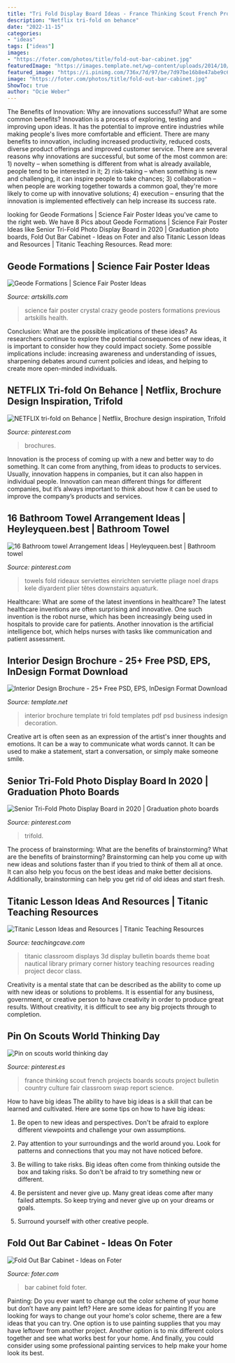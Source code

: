 ```yaml
---
title: "Tri Fold Display Board Ideas - France Thinking Scout French Projects Boards Scouts Project Bulletin Country Culture Fair Classroom Swap Report Science"
description: "Netflix tri-fold on behance"
date: "2022-11-15"
categories:
- "ideas"
tags: ["ideas"]
images:
- "https://foter.com/photos/title/fold-out-bar-cabinet.jpg"
featuredImage: "https://images.template.net/wp-content/uploads/2014/10/26122711/Interior_Tri_folding_brochure.jpg"
featured_image: "https://i.pinimg.com/736x/7d/97/be/7d97be16b8e47abe9c6d0e7c5a9a36b2--france-facts-france-school-project.jpg"
image: "https://foter.com/photos/title/fold-out-bar-cabinet.jpg"
ShowToc: true
author: "Ocie Weber"
---
```



The Benefits of Innovation: Why are innovations successful? What are some common benefits?
Innovation is a process of exploring, testing and improving upon ideas. It has the potential to improve entire industries while making people's lives more comfortable and efficient. There are many benefits to innovation, including increased productivity, reduced costs, diverse product offerings and improved customer service.
There are several reasons why innovations are successful, but some of the most common are: 1) novelty – when something is different from what is already available, people tend to be interested in it; 2) risk-taking – when something is new and challenging, it can inspire people to take chances; 3) collaboration – when people are working together towards a common goal, they're more likely to come up with innovative solutions; 4) execution – ensuring that the innovation is implemented effectively can help increase its success rate.

	

		
looking for Geode Formations | Science Fair Poster Ideas you've came to the right web. We have 8 Pics about Geode Formations | Science Fair Poster Ideas like Senior Tri-Fold Photo Display Board in 2020 | Graduation photo boards, Fold Out Bar Cabinet - Ideas on Foter and also Titanic Lesson Ideas and Resources | Titanic Teaching Resources. Read more:
		
    
## Geode Formations | Science Fair Poster Ideas

<img loading=lazy src="https://artskills.com/UploadedPosterImages/Posters/Preview/preview-1-Final_Geode_Trifold.jpg" onerror="this.onerror=null;this.src='https://tse4.mm.bing.net/th?id=OIP.KvuVuPpKvV4wekgUYdEZewAAAA&amp;pid=15.1';" alt="Geode Formations | Science Fair Poster Ideas">

_Source: artskills.com_

>science fair poster crystal crazy geode posters formations previous artskills health. 

	

Conclusion: What are the possible implications of these ideas?
As researchers continue to explore the potential consequences of new ideas, it is important to consider how they could impact society. Some possible implications include: increasing awareness and understanding of issues, sharpening debates around current policies and ideas, and helping to create more open-minded individuals.

    
## NETFLIX Tri-fold On Behance | Netflix, Brochure Design Inspiration, Trifold

<img loading=lazy src="https://i.pinimg.com/736x/18/b3/6b/18b36ba85b9d1aa69f019bbef89c618b.jpg" onerror="this.onerror=null;this.src='https://tse1.mm.bing.net/th?id=OIP.K54SOZLJ5VWTC5dFtW3ZlwHaFS&amp;pid=15.1';" alt="NETFLIX tri-fold on Behance | Netflix, Brochure design inspiration, Trifold">

_Source: pinterest.com_

>brochures. 

	

Innovation is the process of coming up with a new and better way to do something. It can come from anything, from ideas to products to services. Usually, innovation happens in companies, but it can also happen in individual people. Innovation can mean different things for different companies, but it’s always important to think about how it can be used to improve the company’s products and services.

    
## 16 Bathroom Towel Arrangement Ideas | Heyleyqueen.best | Bathroom Towel

<img loading=lazy src="https://i.pinimg.com/736x/de/af/e7/deafe7966b9935e8a7664f763c2970dc.jpg" onerror="this.onerror=null;this.src='https://tse3.mm.bing.net/th?id=OIP.iPKtKxHox1NiIFuZLpNyzwHaNI&amp;pid=15.1';" alt="16 Bathroom towel Arrangement Ideas | Heyleyqueen.best | Bathroom towel">

_Source: pinterest.com_

>towels fold rideaux serviettes einrichten serviette pliage noel draps kele diyardent plier têtes downstairs aquaturk. 

	

Healthcare: What are some of the latest inventions in healthcare?
The latest healthcare inventions are often surprising and innovative. One such invention is the robot nurse, which has been increasingly being used in hospitals to provide care for patients. Another innovation is the artificial intelligence bot, which helps nurses with tasks like communication and patient assessment.

    
## Interior Design Brochure - 25+ Free PSD, EPS, InDesign Format Download

<img loading=lazy src="https://images.template.net/wp-content/uploads/2014/10/26122711/Interior_Tri_folding_brochure.jpg" onerror="this.onerror=null;this.src='https://tse1.mm.bing.net/th?id=OIP.MV9ITfYjT8GZFrQZvg54YAHaKN&amp;pid=15.1';" alt="Interior Design Brochure - 25+ Free PSD, EPS, InDesign Format Download">

_Source: template.net_

>interior brochure template tri fold templates pdf psd business indesign decoration. 

	

Creative art is often seen as an expression of the artist's inner thoughts and emotions. It can be a way to communicate what words cannot. It can be used to make a statement, start a conversation, or simply make someone smile.

    
## Senior Tri-Fold Photo Display Board In 2020 | Graduation Photo Boards

<img loading=lazy src="https://i.pinimg.com/736x/61/18/3a/61183a961d2f24e97668c9ee1f38c22e.jpg" onerror="this.onerror=null;this.src='https://tse3.mm.bing.net/th?id=OIP.NJtO6wQdBnko9Ld3ssbeQwHaGI&amp;pid=15.1';" alt="Senior Tri-Fold Photo Display Board in 2020 | Graduation photo boards">

_Source: pinterest.com_

>trifold. 

	

The process of brainstorming: What are the benefits of brainstorming?
What are the benefits of brainstorming?
Brainstorming can help you come up with new ideas and solutions faster than if you tried to think of them all at once. It can also help you focus on the best ideas and make better decisions. Additionally, brainstorming can help you get rid of old ideas and start fresh.

    
## Titanic Lesson Ideas And Resources | Titanic Teaching Resources

<img loading=lazy src="https://www.teachingcave.com/wp-content/uploads/2014/07/Titanic1.jpg" onerror="this.onerror=null;this.src='https://tse4.mm.bing.net/th?id=OIP.rJPIfm5tT6w2YGj_WSWTXAAAAA&amp;pid=15.1';" alt="Titanic Lesson Ideas and Resources | Titanic Teaching Resources">

_Source: teachingcave.com_

>titanic classroom displays 3d display bulletin boards theme boat nautical library primary corner history teaching resources reading project decor class. 

	

Creativity is a mental state that can be described as the ability to come up with new ideas or solutions to problems. It is essential for any business, government, or creative person to have creativity in order to produce great results. Without creativity, it is difficult to see any big projects through to completion.

    
## Pin On Scouts World Thinking Day

<img loading=lazy src="https://i.pinimg.com/736x/7d/97/be/7d97be16b8e47abe9c6d0e7c5a9a36b2--france-facts-france-school-project.jpg" onerror="this.onerror=null;this.src='https://tse2.mm.bing.net/th?id=OIP.SAVrD_R5V47OOnk-l710LgHaLE&amp;pid=15.1';" alt="Pin on scouts world thinking day">

_Source: pinterest.es_

>france thinking scout french projects boards scouts project bulletin country culture fair classroom swap report science. 

	

How to have big ideas
The ability to have big ideas is a skill that can be learned and cultivated. Here are some tips on how to have big ideas:
1. Be open to new ideas and perspectives. Don't be afraid to explore different viewpoints and challenge your own assumptions.

2. Pay attention to your surroundings and the world around you. Look for patterns and connections that you may not have noticed before.

3. Be willing to take risks. Big ideas often come from thinking outside the box and taking risks. So don't be afraid to try something new or different.

4. Be persistent and never give up. Many great ideas come after many failed attempts. So keep trying and never give up on your dreams or goals.

5. Surround yourself with other creative people.

    
## Fold Out Bar Cabinet - Ideas On Foter

<img loading=lazy src="https://foter.com/photos/title/fold-out-bar-cabinet.jpg" onerror="this.onerror=null;this.src='https://tse1.mm.bing.net/th?id=OIP._lnWFXgdI7-wrLYqLwkyKwHaGp&amp;pid=15.1';" alt="Fold Out Bar Cabinet - Ideas on Foter">

_Source: foter.com_

>bar cabinet fold foter. 

	

Painting: Do you ever want to change out the color scheme of your home but don’t have any paint left? Here are some ideas for painting
If you are looking for ways to change out your home's color scheme, there are a few ideas that you can try. One option is to use painting supplies that you may have leftover from another project. Another option is to mix different colors together and see what works best for your home. And finally, you could consider using some professional painting services to help make your home look its best.

